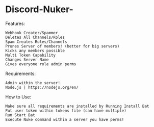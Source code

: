 # Discord-Nuker-

Features:

    Webhook Creater/Spammer
    Deletes All Channels/Roles
    Spam Creates Roles/Channels
    Prunes Server of members! (better for big servers)
    Kicks any members possible
    Multi Token Capability
    Changes Server Name
    Gives everyone role admin perms

Requirements:

    Admin within the server!
    Node.js | https://nodejs.org/en/

How to Use:

    Make sure all requirements are installed by Running Install Bat
    Put user token within tokens file (can have multiple)
    Run Start Bat
    Execute Nuke command within a server you have perms!
